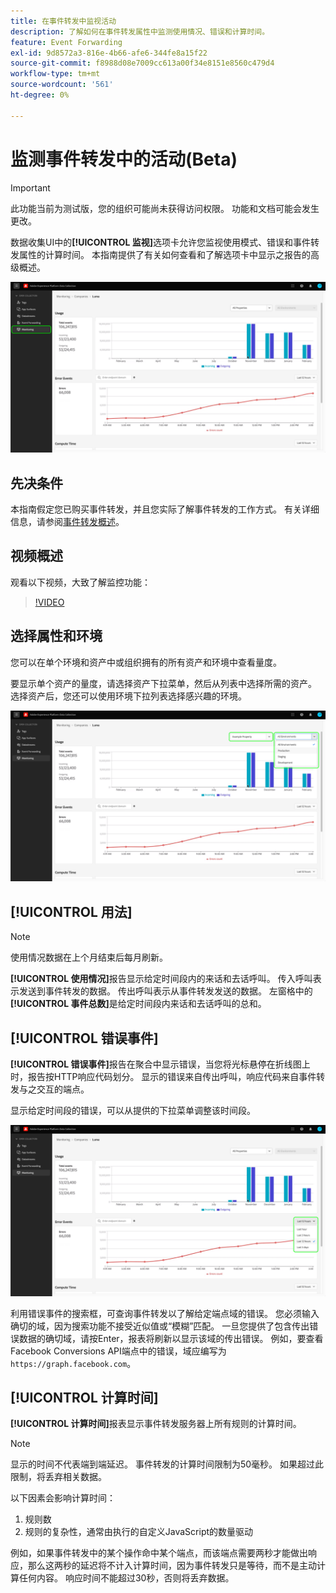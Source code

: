 ```yaml
---
title: 在事件转发中监视活动
description: 了解如何在事件转发属性中监测使用情况、错误和计算时间。
feature: Event Forwarding
exl-id: 9d8572a3-816e-4b66-afe6-344fe8a15f22
source-git-commit: f8988d08e7009cc613a00f34e8151e8560c479d4
workflow-type: tm+mt
source-wordcount: '561'
ht-degree: 0%

---
```


# 监测事件转发中的活动(Beta)

>[!IMPORTANT]
>
>此功能当前为测试版，您的组织可能尚未获得访问权限。 功能和文档可能会发生更改。

数据收集UI中的&#x200B;**[!UICONTROL 监视]**&#x200B;选项卡允许您监视使用模式、错误和事件转发属性的计算时间。 本指南提供了有关如何查看和了解选项卡中显示之报告的高级概述。

![图像在数据收集UI中显示监视选项卡](../../images/ui/event-forwarding/monitoring/monitoring-tab.png)

## 先决条件

本指南假定您已购买事件转发，并且您实际了解事件转发的工作方式。 有关详细信息，请参阅[事件转发概述](./overview.md)。

## 视频概述

观看以下视频，大致了解监控功能：

>[!VIDEO](https://video.tv.adobe.com/v/343999?quality=12&learn=on)

## 选择属性和环境

您可以在单个环境和资产中或组织拥有的所有资产和环境中查看量度。

要显示单个资产的量度，请选择资产下拉菜单，然后从列表中选择所需的资产。 选择资产后，您还可以使用环境下拉列表选择感兴趣的环境。

![图像显示UI中的属性环境下拉菜单](../../images/ui/event-forwarding/monitoring/property-environment.png)

## [!UICONTROL 用法]

>[!NOTE]
>
>使用情况数据在上个月结束后每月刷新。

**[!UICONTROL 使用情况]**&#x200B;报告显示给定时间段内的来话和去话呼叫。 传入呼叫表示发送到事件转发的数据。 传出呼叫表示从事件转发发送的数据。 左窗格中的&#x200B;**[!UICONTROL 事件总数]**&#x200B;是给定时间段内来话和去话呼叫的总和。

## [!UICONTROL 错误事件]

**[!UICONTROL 错误事件]**&#x200B;报告在聚合中显示错误，当您将光标悬停在折线图上时，报告按HTTP响应代码划分。 显示的错误来自传出呼叫，响应代码来自事件转发与之交互的端点。

显示给定时间段的错误，可以从提供的下拉菜单调整该时间段。

![显示错误事件报告时间段下拉菜单的图像](../../images/ui/event-forwarding/monitoring/error-time.png)

利用错误事件的搜索框，可查询事件转发以了解给定端点域的错误。 您必须输入确切的域，因为搜索功能不接受近似值或“模糊”匹配。 一旦您提供了包含传出错误数据的确切域，请按Enter，报表将刷新以显示该域的传出错误。 例如，要查看Facebook Conversions API端点中的错误，域应编写为`https://graph.facebook.com`。

## [!UICONTROL 计算时间]

**[!UICONTROL 计算时间]**&#x200B;报表显示事件转发服务器上所有规则的计算时间。

>[!NOTE]
>
>显示的时间不代表端到端延迟。 事件转发的计算时间限制为50毫秒。 如果超过此限制，将丢弃相关数据。

以下因素会影响计算时间：

1. 规则数
2. 规则的复杂性，通常由执行的自定义JavaScript的数量驱动

例如，如果事件转发中的某个操作命中某个端点，而该端点需要两秒才能做出响应，那么这两秒的延迟将不计入计算时间，因为事件转发只是等待，而不是主动计算任何内容。 响应时间不能超过30秒，否则将丢弃数据。
